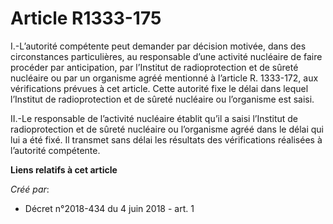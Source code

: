 # Article R1333-175

I.-L’autorité compétente peut demander par décision motivée, dans des circonstances particulières, au responsable d’une
activité nucléaire de faire procéder par anticipation, par l’Institut de radioprotection et de sûreté nucléaire ou par un
organisme agréé mentionné à l’article R. 1333-172, aux vérifications prévues à cet article. Cette autorité fixe le délai dans
lequel l’Institut de radioprotection et de sûreté nucléaire ou l’organisme est saisi.

II.-Le responsable de l’activité nucléaire établit qu’il a saisi l’Institut de radioprotection et de sûreté nucléaire ou
l’organisme agréé dans le délai qui lui a été fixé. Il transmet sans délai les résultats des vérifications réalisées à
l’autorité compétente.

**Liens relatifs à cet article**

_Créé par_:

  - Décret n°2018-434 du 4 juin 2018 - art. 1
